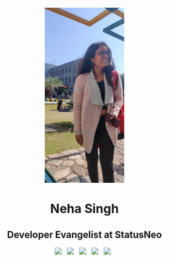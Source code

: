 <p align="center">
<img src="img/Neha Singh.jpg" height="400">

<h1 align="center">Neha Singh</h1>

<h2 align="center">Developer Evangelist at StatusNeo</h2>

<p align='center'>
  <a href="mailto:1300nehasingh@gmail.com"><img height="50" src="img/gmail.png?raw=true"></a>&nbsp;&nbsp;
  <a href="https://www.linkedin.com/in/neha-singh-01916a177/"><img height="50" src="img/linkedin.png?raw=true"></a>&nbsp;&nbsp;
  <a href="https://medium.com/learn-together"><img height="50" src="img/medium.png?raw=true"></a>&nbsp;&nbsp;
  <a href="https://twitter.com/1300NehaSingh"><img height="50" src="img/twitter.png?raw=true"></a>&nbsp;&nbsp;
  <a href="https://github.com/Nehasingh1300"><img height="50" src="img/website.png?raw=true"></a>&nbsp;&nbsp;
</p>
</p>
